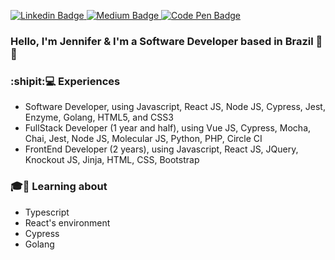 <p>
  <a href="https://www.linkedin.com/in/jennifer-takagi" rel="nofollow">
    <img src="https://img.shields.io/badge/linkedin-%230077B5.svg?&style=plastic&logo=linkedin&logoColor=white" alt="Linkedin Badge" style="max-width:100%;">
  </a>

  <a href="https://jennifer-takagi.medium.com/" rel="nofollow">
    <img src="https://img.shields.io/badge/@jennifer_takagi-%230077B5.svg?&style=plastic&logo=medium&logoColor=white&color=12100E" alt="Medium Badge" style="max-width:100%;">
</a>

  <a href="https://codepen.io/jennifertakagi" rel="nofollow">
    <img src="https://img.shields.io/badge/jennifertakagi-%230077B5.svg?&style=plastic&logo=codepen&logoColor=white&color=000" alt="Code Pen Badge" style="max-width:100%;">
</a>
</p>

### Hello, I'm Jennifer & I'm a Software Developer based in Brazil 👋:robot:

### :shipit::computer: Experiences
- Software Developer, using Javascript, React JS, Node JS, Cypress, Jest, Enzyme, Golang, HTML5, and CSS3
- FullStack Developer (1 year and half), using Vue JS, Cypress, Mocha, Chai, Jest, Node JS, Molecular JS, Python, PHP, Circle CI
- FrontEnd Developer (2 years), using Javascript, React JS, JQuery, Knockout JS, Jinja, HTML, CSS, Bootstrap

### :mortar_board::rocket: Learning about
- Typescript
- React's environment
- Cypress
- Golang

<!--
**jennifertakagi/jennifertakagi** is a ✨ _special_ ✨ repository because its `README.md` (this file) appears on your GitHub profile.
[![Jennifer's github stats](https://github-readme-stats.vercel.app/api?username=jennifertakagi)](https://github.com/jennifertakagi/github-readme-stats)

Here are some ideas to get you started:

- 🔭 I’m currently working on ...
- 🌱 I’m currently learning ...
- 👯 I’m looking to collaborate on ...
- 🤔 I’m looking for help with ...
- 💬 Ask me about ...
- 📫 How to reach me: ...
- 😄 Pronouns: ...
- ⚡ Fun fact: ...
-->
